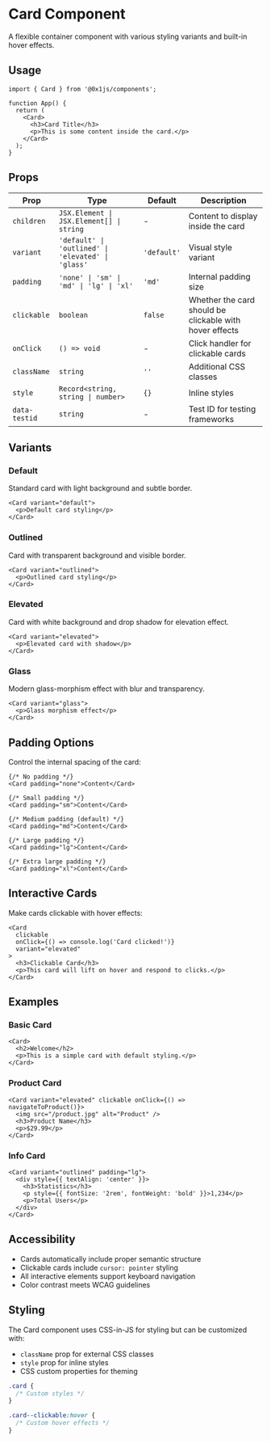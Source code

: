 # Card Component

A flexible container component with various styling variants and built-in hover effects.

## Usage

```tsx
import { Card } from '@0x1js/components';

function App() {
  return (
    <Card>
      <h3>Card Title</h3>
      <p>This is some content inside the card.</p>
    </Card>
  );
}
```

## Props

| Prop | Type | Default | Description |
|------|------|---------|-------------|
| `children` | `JSX.Element \| JSX.Element[] \| string` | - | Content to display inside the card |
| `variant` | `'default' \| 'outlined' \| 'elevated' \| 'glass'` | `'default'` | Visual style variant |
| `padding` | `'none' \| 'sm' \| 'md' \| 'lg' \| 'xl'` | `'md'` | Internal padding size |
| `clickable` | `boolean` | `false` | Whether the card should be clickable with hover effects |
| `onClick` | `() => void` | - | Click handler for clickable cards |
| `className` | `string` | `''` | Additional CSS classes |
| `style` | `Record<string, string \| number>` | `{}` | Inline styles |
| `data-testid` | `string` | - | Test ID for testing frameworks |

## Variants

### Default
Standard card with light background and subtle border.

```tsx
<Card variant="default">
  <p>Default card styling</p>
</Card>
```

### Outlined
Card with transparent background and visible border.

```tsx
<Card variant="outlined">
  <p>Outlined card styling</p>
</Card>
```

### Elevated
Card with white background and drop shadow for elevation effect.

```tsx
<Card variant="elevated">
  <p>Elevated card with shadow</p>
</Card>
```

### Glass
Modern glass-morphism effect with blur and transparency.

```tsx
<Card variant="glass">
  <p>Glass morphism effect</p>
</Card>
```

## Padding Options

Control the internal spacing of the card:

```tsx
{/* No padding */}
<Card padding="none">Content</Card>

{/* Small padding */}
<Card padding="sm">Content</Card>

{/* Medium padding (default) */}
<Card padding="md">Content</Card>

{/* Large padding */}
<Card padding="lg">Content</Card>

{/* Extra large padding */}
<Card padding="xl">Content</Card>
```

## Interactive Cards

Make cards clickable with hover effects:

```tsx
<Card 
  clickable 
  onClick={() => console.log('Card clicked!')}
  variant="elevated"
>
  <h3>Clickable Card</h3>
  <p>This card will lift on hover and respond to clicks.</p>
</Card>
```

## Examples

### Basic Card
```tsx
<Card>
  <h2>Welcome</h2>
  <p>This is a simple card with default styling.</p>
</Card>
```

### Product Card
```tsx
<Card variant="elevated" clickable onClick={() => navigateToProduct()}>
  <img src="/product.jpg" alt="Product" />
  <h3>Product Name</h3>
  <p>$29.99</p>
</Card>
```

### Info Card
```tsx
<Card variant="outlined" padding="lg">
  <div style={{ textAlign: 'center' }}>
    <h3>Statistics</h3>
    <p style={{ fontSize: '2rem', fontWeight: 'bold' }}>1,234</p>
    <p>Total Users</p>
  </div>
</Card>
```

## Accessibility

- Cards automatically include proper semantic structure
- Clickable cards include `cursor: pointer` styling
- All interactive elements support keyboard navigation
- Color contrast meets WCAG guidelines

## Styling

The Card component uses CSS-in-JS for styling but can be customized with:

- `className` prop for external CSS classes
- `style` prop for inline styles
- CSS custom properties for theming

```css
.card {
  /* Custom styles */
}

.card--clickable:hover {
  /* Custom hover effects */
}
```
